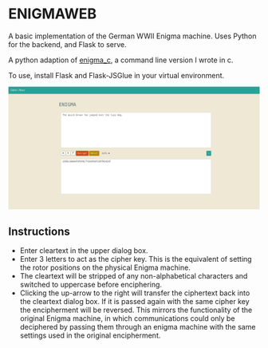 # ENIGMAWEB

A basic implementation of the German WWII Enigma machine.
Uses Python for the backend, and Flask to serve.

A python adaption of [enigma_c](https://github.com/atmaybury/enigma_c), a command line version I wrote in c.

To use, install Flask and Flask-JSGlue in your virtual environment.

![Enigma screenshot](./enigma_screenshot.png)

## Instructions
* Enter cleartext in the upper dialog box.
* Enter 3 letters to act as the cipher key. This is the equivalent of setting the rotor positions on the physical Enigma machine.
* The cleartext will be stripped of any non-alphabetical characters and switched to uppercase before enciphering.
* Clicking the up-arrow to the right will transfer the ciphertext back into the cleartext dialog box. If it is passed again with the same cipher key the encipherment will be reversed. This mirrors the functionality of the original Enigma machine, in which communications could only be deciphered by passing them through an enigma machine with the same settings used in the original encipherment.
